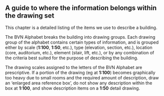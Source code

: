<div markdown="1">

## A guide to where the information belongs within the drawing set

This chapter is a detailed listing of the items we use to describe a building.

The BVN Alphabet breaks the building into drawing groups. Each drawing group of the alphabet contains certain types of information, and is grouped either by scale (**1:100**, **1:50**, etc.), type (elevation, section, etc.), location (core, auditorium, etc.), element (stair, lift, etc.), or by any combination of the criteria best suited for the purpose of describing the building.

The drawing scales assigned to the letters of the BVN Alphabet are prescriptive. If a portion of the drawing (eg at **1:100**) becomes graphically too heavy due to small rooms and the required amount of description, draw an ‘enlarged area reference box’, do not show any description within the box at **1:100**, and show description items on a **1:50** detail drawing.

</div>